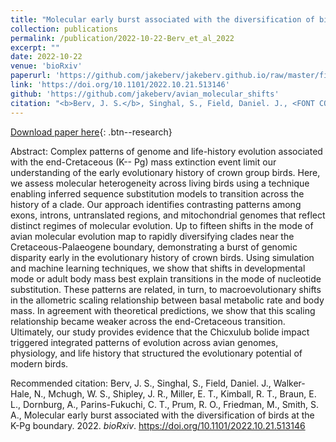 ```yaml
---
title: "Molecular early burst associated with the diversification of birds at the K-Pg boundary"
collection: publications
permalink: /publication/2022-10-22-Berv_et_al_2022
excerpt: ""
date: 2022-10-22
venue: 'bioRxiv'
paperurl: 'https://github.com/jakeberv/jakeberv.github.io/raw/master/files/pdf/papers/Berv_et_al_2022.pdf'
link: 'https://doi.org/10.1101/2022.10.21.513146'
github: 'https://github.com/jakeberv/avian_molecular_shifts'
citation: "<b>Berv, J. S.</b>, Singhal, S., Field, Daniel. J., <FONT COLOR="#ff0000">Walker-Hale, N., McHugh, W. S.</FONT>, Shipley, J. R., Miller, E. T., Kimball, R. T., Braun, E. L., Dornburg, A., Parins-Fukuchi, C. T., Prum, R. O., Friedman, M., Smith, S. A., Molecular early burst associated with the diversification of birds at the K-Pg boundary. <i>bioRxiv</i>. 2022.10.21.513146 <FONT COLOR="#ff0000">Student advisee</FONT>"
---
```


[Download paper here](https://github.com/jakeberv/jakeberv.github.io/raw/master/files/pdf/papers/Berv_et_al_2022.pdf){: .btn--research}

Abstract: Complex patterns of genome and life-history evolution associated with the end-Cretaceous (K-- Pg) mass extinction event limit our understanding of the early evolutionary history of crown group birds. Here, we assess molecular heterogeneity across living birds using a technique enabling inferred sequence substitution models to transition across the history of a clade. Our approach identifies contrasting patterns among exons, introns, untranslated regions, and mitochondrial genomes that reflect distinct regimes of molecular evolution. Up to fifteen shifts in the mode of avian molecular evolution map to rapidly diversifying clades near the Cretaceous-Palaeogene boundary, demonstrating a burst of genomic disparity early in the evolutionary history of crown birds. Using simulation and machine learning techniques, we show that shifts in developmental mode or adult body mass best explain transitions in the mode of nucleotide substitution. These patterns are related, in turn, to macroevolutionary shifts in the allometric scaling relationship between basal metabolic rate and body mass. In agreement with theoretical predictions, we show that this scaling relationship became weaker across the end-Cretaceous transition. Ultimately, our study provides evidence that the Chicxulub bolide impact triggered integrated patterns of evolution across avian genomes, physiology, and life history that structured the evolutionary potential of modern birds.

Recommended citation: Berv, J. S., Singhal, S., Field, Daniel. J., Walker-Hale, N., Mchugh, W. S., Shipley, J. R., Miller, E. T., Kimball, R. T., Braun, E. L., Dornburg, A., Parins-Fukuchi, C. T., Prum, R. O., Friedman, M., Smith, S. A., Molecular early burst associated with the diversification of birds at the K-Pg boundary. 2022. <i>bioRxiv</i>. <https://doi.org/10.1101/2022.10.21.513146>
